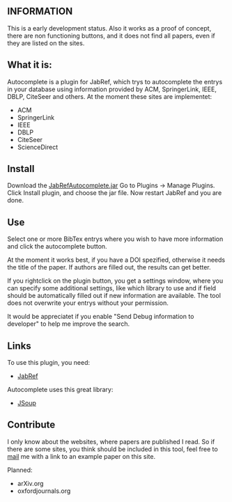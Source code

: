 ## INFORMATION

This is a early development status. Also it works as a proof of concept, there are non 
functioning buttons, and it does not find all papers, even if they are listed on the sites.

## What it is:

Autocomplete is a plugin for JabRef, which trys to autocomplete the entrys in your database using information provided by ACM, SpringerLink, IEEE, DBLP, CiteSeer and others.
At the moment these sites are implementet:
- ACM
- SpringerLink
- IEEE
- DBLP
- CiteSeer
- ScienceDirect

## Install

Download the [JabRefAutocomplete.jar](https://github.com/gumulka/JabRefAutocomplete/blob/master/JabRefAutocomplete.jar?raw=true) Go to Plugins -> Manage Plugins. Click Install plugin, and choose the jar file. Now restart JabRef and you are done.

## Use

Select one or more BibTex entrys where you wish to have more information and click the autocomplete button.

At the moment it works best, if you have a DOI spezified, otherwise it needs the title of the paper.
If authors are filled out, the results can get better.

If you rightclick on the plugin button, you get a settings window, where you can specify some 
additional settings, like which library to use and if field should be automatically filled out 
if new information are available. The tool does not overwrite your entrys without your 
permission.

It would be appreciatet if you enable "Send Debug information to developer" to help me improve 
the search.

## Links

To use this plugin, you need: 
- [JabRef](http://jabref.sourceforge.net/)

Autocomplete uses this great library:
- [JSoup](http://jsoup.org/)


## Contribute
I only know about the websites, where papers are published I read. So if there are some sites, you think should be included in this tool, feel free to [mail](mailto:jabrefautocomplete@gummu.de) me with a link to an example paper on this site.

Planned:
- arXiv.org
- oxfordjournals.org
